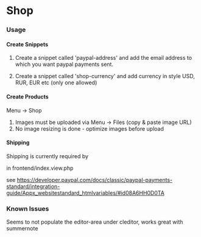 Shop
================


### Usage

#### Create Snippets

1. Create a snippet called 'paypal-address' and add the email address to which you want paypal payments sent. 
 
2. Create a snippet called 'shop-currency' and add currency in style USD, RUR, EUR etc (only one allowed)

#### Create Products

Menu -> Shop

1. Images must be uploaded via Menu -> Files (copy & paste image URL)
2. No image resizing is done - optimize images before upload


#### Shipping

Shipping is currently required by 

<input type="hidden" name="no_shipping" value="2">

in frontend/index.view.php

see https://developer.paypal.com/docs/classic/paypal-payments-standard/integration-guide/Appx_websitestandard_htmlvariables/#id08A6HH0D0TA

### Known Issues

Seems to not populate the editor-area under cleditor, works great with summernote